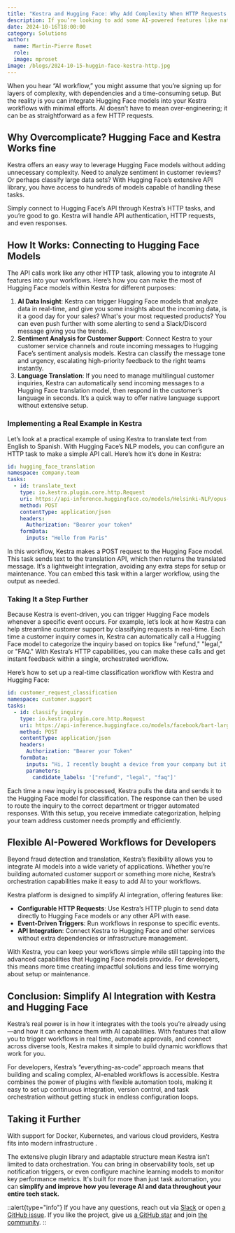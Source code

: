 ```yaml
---
title: "Kestra and Hugging Face: Why Add Complexity When HTTP Requests Can Do It All?"
description: If you’re looking to add some AI-powered features like natural language processing or real-time data insights, Kestra can help. The HTTP task functionality allows you to tap directly into Hugging Face’s powerful library of pre-trained models. No extra infrastructure is needed.
date: 2024-10-16T18:00:00
category: Solutions
author:
  name: Martin-Pierre Roset
  role: 
  image: mproset
image: /blogs/2024-10-15-huggin-face-kestra-http.jpg
---
```


When you hear “AI workflow,” you might assume that you’re signing up for layers of complexity, with dependencies and a time-consuming setup. But the reality is you can integrate Hugging Face models into your Kestra workflows with minimal efforts. AI doesn’t have to mean over-engineering; it can be as straightforward as a few HTTP requests. 

## Why Overcomplicate? Hugging Face and Kestra Works fine

Kestra offers an easy way to leverage Hugging Face models without adding unnecessary complexity. Need to analyze sentiment in customer reviews? Or perhaps classify large data sets? With Hugging Face’s extensive API library, you have access to hundreds of models capable of handling these tasks.

 Simply connect to Hugging Face’s API through Kestra’s HTTP tasks, and you’re good to go. Kestra will handle API authentication, HTTP requests, and even responses.

## How It Works: Connecting to Hugging Face Models

The API calls work like any other HTTP task, allowing you to integrate AI features into your workflows. Here’s how you can make the most of Hugging Face models within Kestra for different purposes:

1. **AI Data Insight**: Kestra can trigger Hugging Face models that analyze data in real-time, and give you some insights about the incoming data, is it a good day for your sales? What's your most requested products? You can even push further with some alerting to send a Slack/Discord message giving you the trends.
2. **Sentiment Analysis for Customer Support**: Connect Kestra to your customer service channels and route incoming messages to Hugging Face’s sentiment analysis models. Kestra can classify the message tone and urgency, escalating high-priority feedback to the right teams instantly.
3. **Language Translation**: If you need to manage multilingual customer inquiries, Kestra can automatically send incoming messages to a Hugging Face translation model, then respond in the customer’s language in seconds. It’s a quick way to offer native language support without extensive setup.

### Implementing a Real Example in Kestra

Let’s look at a practical example of using Kestra to translate text from English to Spanish. With Hugging Face’s NLP models, you can configure an HTTP task to make a simple API call. Here’s how it’s done in Kestra:

```yaml
id: hugging_face_translation
namespace: company.team
tasks:
  - id: translate_text
    type: io.kestra.plugin.core.http.Request
    uri: https://api-inference.huggingface.co/models/Helsinki-NLP/opus-mt-en-es
    method: POST
    contentType: application/json
    headers:
      Authorization: "Bearer your token"
    formData:
      inputs: "Hello from Paris"
```

In this workflow, Kestra makes a POST request to the Hugging Face model. This task sends text to the translation API, which then returns the translated message. It’s a lightweight integration, avoiding any extra steps for setup or maintenance. You can embed this task within a larger workflow, using the output as needed.

### Taking It a Step Further

Because Kestra is event-driven, you can trigger Hugging Face models whenever a specific event occurs. For example, let’s look at how Kestra can help streamline customer support by classifying requests in real-time. Each time a customer inquiry comes in, Kestra can automatically call a Hugging Face model to categorize the inquiry based on topics like "refund," "legal," or "FAQ." With Kestra’s HTTP capabilities, you can make these calls and get instant feedback within a single, orchestrated workflow.

Here’s how to set up a real-time classification workflow with Kestra and Hugging Face:

```yaml
id: customer_request_classification
namespace: customer.support
tasks:
  - id: classify_inquiry
    type: io.kestra.plugin.core.http.Request
    uri: https://api-inference.huggingface.co/models/facebook/bart-large-mnli
    method: POST
    contentType: application/json
    headers:
      Authorization: "Bearer your Token"
    formData:
      inputs: "Hi, I recently bought a device from your company but it is not working as advertised and I would like to get reimbursed!"
      parameters:
        candidate_labels: '["refund", "legal", "faq"]'
```

Each time a new inquiry is processed, Kestra pulls the data and sends it to the Hugging Face model for classification. The response can then be used to route the inquiry to the correct department or trigger automated responses. With this setup, you receive immediate categorization, helping your team address customer needs promptly and efficiently.

## Flexible AI-Powered Workflows for Developers

Beyond fraud detection and translation, Kestra’s flexibility allows you to integrate AI models into a wide variety of applications. Whether you’re building automated customer support or something more niche, Kestra’s orchestration capabilities make it easy to add AI to your workflows.

 Kestra platform is designed to simplify AI integration, offering features like:

- **Configurable HTTP Requests**: Use Kestra’s HTTP plugin to send data directly to Hugging Face models or any other API with ease.
- **Event-Driven Triggers**: Run workflows in response to specific events.
- **API Integration**: Connect Kestra to Hugging Face and other services without extra dependencies or infrastructure management.

With Kestra, you can keep your workflows simple while still tapping into the advanced capabilities that Hugging Face models provide. For developers, this means more time creating impactful solutions and less time worrying about setup or maintenance.

## Conclusion: Simplify AI Integration with Kestra and Hugging Face

Kestra’s real power is in how it integrates with the tools you’re already using—and how it can enhance them with AI capabilities. With features that allow you to trigger workflows in real time, automate approvals, and connect across diverse tools, Kestra makes it simple to build dynamic workflows that work for you.

For developers, Kestra’s “everything-as-code” approach means that building and scaling complex, AI-enabled workflows is accessible. Kestra combines the power of plugins with flexible automation tools, making it easy to set up continuous integration, version control, and task orchestration without getting stuck in endless configuration loops.

## Taking it Further

 With support for Docker, Kubernetes, and various cloud providers, Kestra fits into modern infrastructure .

The extensive plugin library and adaptable structure mean Kestra isn’t limited to data orchestration. You can bring in observability tools, set up notification triggers, or even configure machine learning models to monitor key performance metrics. It's built for more than just task automation, you can **simplify and improve how you leverage AI and data throughout your entire tech stack.**

::alert{type="info"}
If you have any questions, reach out via [Slack](https://kestra.io/slack) or open [a GitHub issue](https://github.com/kestra-io/kestra).
If you like the project, give us [a GitHub star](https://github.com/kestra-io/kestra) and join [the community](https://kestra.io/slack).
::
